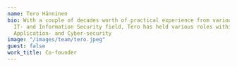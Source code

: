 ```yaml
---
name: Tero Hänninen
bio: With a couple of decades worth of practical experience from various parts of
  IT- and Information Security field, Tero has held various roles within Information-,
  Application- and Cyber-security
image: "/images/team/tero.jpeg"
guest: false
work_title: Co-founder
---
```

